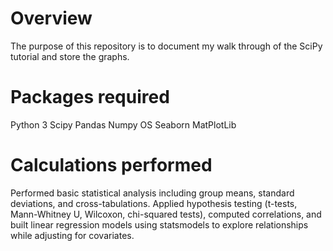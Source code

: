 # Overview
The purpose of this repository is to document my walk through of the SciPy tutorial and store the graphs.

# Packages required
Python 3
Scipy
Pandas
Numpy
OS
Seaborn
MatPlotLib

# Calculations performed
Performed basic statistical analysis including group means, standard deviations, and cross-tabulations. Applied hypothesis testing (t-tests, Mann-Whitney U, Wilcoxon, chi-squared tests), computed correlations, and built linear regression models using statsmodels to explore relationships while adjusting for covariates.